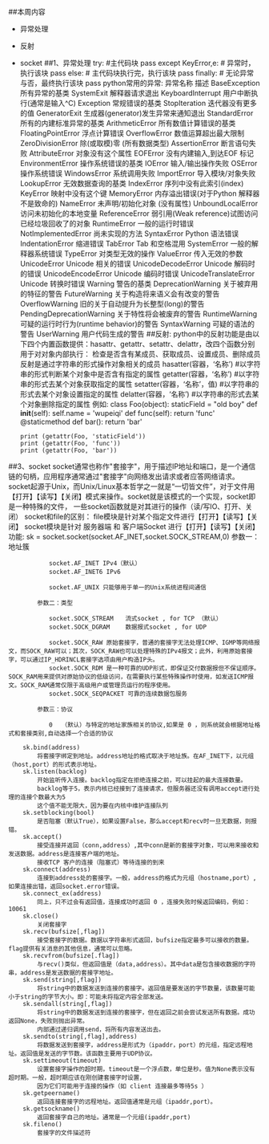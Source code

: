 ##本周内容
+   异常处理
+   反射
+   socket
##1、异常处理
    try:
        #主代码块
        pass
    except KeyError,e:
        # 异常时，执行该块
        pass
    else:
        # 主代码块执行完，执行该块
        pass
    finally:
        # 无论异常与否，最终执行该块
        pass
    python常用的异常:
    异常名称	                描述
    BaseException	        所有异常的基类
    SystemExit	            解释器请求退出
    KeyboardInterrupt	    用户中断执行(通常是输入^C)
    Exception	            常规错误的基类
    StopIteration	        迭代器没有更多的值
    GeneratorExit	        生成器(generator)发生异常来通知退出
    StandardError	        所有的内建标准异常的基类
    ArithmeticError	        所有数值计算错误的基类
    FloatingPointError	    浮点计算错误
    OverflowError	        数值运算超出最大限制
    ZeroDivisionError	    除(或取模)零 (所有数据类型)
    AssertionError	        断言语句失败
    AttributeError	        对象没有这个属性
    EOFError	            没有内建输入,到达EOF 标记
    EnvironmentError	    操作系统错误的基类
    IOError	                输入/输出操作失败
    OSError	                操作系统错误
    WindowsError	        系统调用失败
    ImportError	            导入模块/对象失败
    LookupError	            无效数据查询的基类
    IndexError	            序列中没有此索引(index)
    KeyError	            映射中没有这个键
    MemoryError	            内存溢出错误(对于Python 解释器不是致命的)
    NameError	            未声明/初始化对象 (没有属性)
    UnboundLocalError	    访问未初始化的本地变量
    ReferenceError	        弱引用(Weak reference)试图访问已经垃圾回收了的对象
    RuntimeError	        一般的运行时错误
    NotImplementedError	    尚未实现的方法
    SyntaxError	Python      语法错误
    IndentationError	    缩进错误
    TabError	            Tab 和空格混用
    SystemError	            一般的解释器系统错误
    TypeError	            对类型无效的操作
    ValueError	            传入无效的参数
    UnicodeError	        Unicode 相关的错误
    UnicodeDecodeError	    Unicode 解码时的错误
    UnicodeEncodeError	    Unicode 编码时错误
    UnicodeTranslateError	Unicode 转换时错误
    Warning	                警告的基类
    DeprecationWarning	    关于被弃用的特征的警告
    FutureWarning	        关于构造将来语义会有改变的警告
    OverflowWarning	        旧的关于自动提升为长整型(long)的警告
    PendingDeprecationWarning	关于特性将会被废弃的警告
    RuntimeWarning	        可疑的运行时行为(runtime behavior)的警告
    SyntaxWarning	        可疑的语法的警告
    UserWarning	            用户代码生成的警告
##反射:
    python中的反射功能是由以下四个内置函数提供：hasattr、getattr、setattr、delattr，改四个函数分别用于对对象内部执行：
    检查是否含有某成员、获取成员、设置成员、删除成员
    反射是通过字符串的形式操作对象相关的成员
    hasatter(容器，‘名称’)           #以字符串的形式判断某个对象中是否含有指定的属性
    getatter(容器，‘名称’)           #以字符串的形式去某个对象获取指定的属性
    setatter(容器，‘名称’，值)       #以字符串的形式去某个对象设置指定的属性
    delatter(容器，‘名称’)           #以字符串的形式去某个对象删除指定的属性
    例如:
        class Foo(object):
            staticField = "old boy"
            def __init__(self):
                self.name = 'wupeiqi'
            def func(self):
                return 'func'
            @staticmethod
            def bar():
                return 'bar'
                
        print (getattr(Foo, 'staticField'))
        print (getattr(Foo, 'func'))
        print (getattr(Foo, 'bar'))
        
##3、socket
    socket通常也称作"套接字"，用于描述IP地址和端口，是一个通信链的句柄，应用程序通常通过"套接字"向网络发出请求或者应答网络请求。
    socket起源于Unix，而Unix/Linux基本哲学之一就是“一切皆文件”，对于文件用【打开】【读写】【关闭】模式来操作。socket就是该模式的一个实现，socket即是一种特殊的文件，
    一些socket函数就是对其进行的操作（读/写IO、打开、关闭）
    socket和file的区别：
        file模块是针对某个指定文件进行【打开】【读写】【关闭】
        socket模块是针对 服务器端 和 客户端Socket 进行【打开】【读写】【关闭】
    功能:
        sk = socket.socket(socket.AF_INET,socket.SOCK_STREAM,0)
            参数一：地址簇
    
            　　socket.AF_INET IPv4（默认）
            　　socket.AF_INET6 IPv6
            
            　　socket.AF_UNIX 只能够用于单一的Unix系统进程间通信
            
            参数二：类型
            
            　　socket.SOCK_STREAM　　流式socket , for TCP （默认）
            　　socket.SOCK_DGRAM　　 数据报式socket , for UDP
            
            　　socket.SOCK_RAW 原始套接字，普通的套接字无法处理ICMP、IGMP等网络报文，而SOCK_RAW可以；其次，SOCK_RAW也可以处理特殊的IPv4报文；此外，利用原始套接字，可以通过IP_HDRINCL套接字选项由用户构造IP头。
            　　socket.SOCK_RDM 是一种可靠的UDP形式，即保证交付数据报但不保证顺序。SOCK_RAM用来提供对原始协议的低级访问，在需要执行某些特殊操作时使用，如发送ICMP报文。SOCK_RAM通常仅限于高级用户或管理员运行的程序使用。
            　　socket.SOCK_SEQPACKET 可靠的连续数据包服务
            
            参数三：协议
            
            　　0　　（默认）与特定的地址家族相关的协议,如果是 0 ，则系统就会根据地址格式和套接类别,自动选择一个合适的协议
        
        sk.bind(address)        
            将套接字绑定到地址。address地址的格式取决于地址族。在AF_INET下，以元组（host,port）的形式表示地址。        
        sk.listen(backlog)        
            开始监听传入连接。backlog指定在拒绝连接之前，可以挂起的最大连接数量。        
            backlog等于5，表示内核已经接到了连接请求，但服务器还没有调用accept进行处理的连接个数最大为5
            这个值不能无限大，因为要在内核中维护连接队列        
        sk.setblocking(bool)        
            是否阻塞（默认True），如果设置False，那么accept和recv时一旦无数据，则报错。        
        sk.accept()        
            接受连接并返回（conn,address）,其中conn是新的套接字对象，可以用来接收和发送数据。address是连接客户端的地址。        
            接收TCP 客户的连接（阻塞式）等待连接的到来   
        sk.connect(address)        
            连接到address处的套接字。一般，address的格式为元组（hostname,port）,如果连接出错，返回socket.error错误。        
        sk.connect_ex(address)        
            同上，只不过会有返回值，连接成功时返回 0 ，连接失败时候返回编码，例如：10061        
        sk.close()        
            关闭套接字        
        sk.recv(bufsize[,flag])        
            接受套接字的数据。数据以字符串形式返回，bufsize指定最多可以接收的数量。flag提供有关消息的其他信息，通常可以忽略。        
        sk.recvfrom(bufsize[.flag])        
            与recv()类似，但返回值是（data,address）。其中data是包含接收数据的字符串，address是发送数据的套接字地址。        
        sk.send(string[,flag])        
            将string中的数据发送到连接的套接字。返回值是要发送的字节数量，该数量可能小于string的字节大小。即：可能未将指定内容全部发送。        
        sk.sendall(string[,flag])        
            将string中的数据发送到连接的套接字，但在返回之前会尝试发送所有数据。成功返回None，失败则抛出异常。        
            内部通过递归调用send，将所有内容发送出去。        
        sk.sendto(string[,flag],address)        
            将数据发送到套接字，address是形式为（ipaddr，port）的元组，指定远程地址。返回值是发送的字节数。该函数主要用于UDP协议。        
        sk.settimeout(timeout)        
            设置套接字操作的超时期，timeout是一个浮点数，单位是秒。值为None表示没有超时期。一般，超时期应该在刚创建套接字时设置，
            因为它们可能用于连接的操作（如 client 连接最多等待5s ）        
        sk.getpeername()        
            返回连接套接字的远程地址。返回值通常是元组（ipaddr,port）。        
        sk.getsockname()        
            返回套接字自己的地址。通常是一个元组(ipaddr,port)        
        sk.fileno()        
            套接字的文件描述符